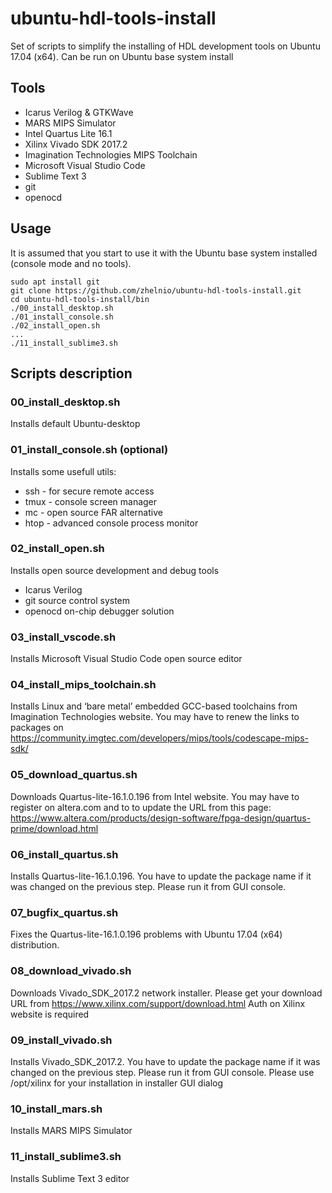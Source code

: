 # ubuntu-hdl-tools-install

Set of scripts to simplify the installing of HDL development tools on Ubuntu 17.04 (x64). Can be run on Ubuntu base system install

## Tools
 - Icarus Verilog & GTKWave
 - MARS MIPS Simulator
 - Intel Quartus Lite 16.1
 - Xilinx Vivado SDK 2017.2
 - Imagination Technologies MIPS Toolchain
 - Microsoft Visual Studio Code
 - Sublime Text 3
 - git
 - openocd
 
## Usage
It is assumed that you start to use it with the Ubuntu base system installed (console mode and no tools).
```
sudo apt install git
git clone https://github.com/zhelnio/ubuntu-hdl-tools-install.git
cd ubuntu-hdl-tools-install/bin
./00_install_desktop.sh
./01_install_console.sh
./02_install_open.sh
...
./11_install_sublime3.sh
```

## Scripts description
### 00_install_desktop.sh
Installs default Ubuntu-desktop

### 01_install_console.sh (optional)
Installs some usefull utils:
 - ssh - for secure remote access
 - tmux - console screen manager
 - mc - open source FAR alternative 
 - htop - advanced console process monitor

### 02_install_open.sh
Installs open source development and debug tools
 - Icarus Verilog
 - git source control system
 - openocd on-chip debugger solution

### 03_install_vscode.sh
Installs Microsoft Visual Studio Code open source editor

### 04_install_mips_toolchain.sh
Installs Linux and ‘bare metal’ embedded GCC-based toolchains from Imagination Technologies website. You may have to renew the links to packages on https://community.imgtec.com/developers/mips/tools/codescape-mips-sdk/ 

### 05_download_quartus.sh
Downloads Quartus-lite-16.1.0.196 from Intel website. You may have to register on altera.com and to to update the URL from this page: https://www.altera.com/products/design-software/fpga-design/quartus-prime/download.html

### 06_install_quartus.sh
Installs Quartus-lite-16.1.0.196. You have to update the package name if it was changed on the previous step. Please run it from GUI console.

### 07_bugfix_quartus.sh
Fixes the Quartus-lite-16.1.0.196 problems with Ubuntu  17.04 (x64) distribution.

### 08_download_vivado.sh
Downloads Vivado_SDK_2017.2 network installer. Please get your download URL from https://www.xilinx.com/support/download.html
Auth on Xilinx website is required

### 09_install_vivado.sh
Installs Vivado_SDK_2017.2. You have to update the package name if it was changed on the previous step. Please run it from GUI console. Please use /opt/xilinx for your installation in installer GUI dialog

### 10_install_mars.sh
Installs MARS MIPS Simulator

### 11_install_sublime3.sh
Installs Sublime Text 3 editor
